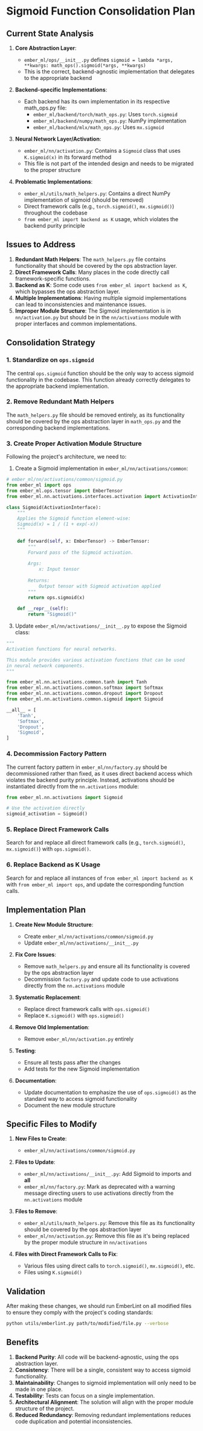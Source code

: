 # Sigmoid Function Consolidation Plan

## Current State Analysis

1. **Core Abstraction Layer**:
   - `ember_ml/ops/__init__.py` defines `sigmoid = lambda *args, **kwargs: math_ops().sigmoid(*args, **kwargs)`
   - This is the correct, backend-agnostic implementation that delegates to the appropriate backend

2. **Backend-specific Implementations**:
   - Each backend has its own implementation in its respective math_ops.py file:
     - `ember_ml/backend/torch/math_ops.py`: Uses `torch.sigmoid`
     - `ember_ml/backend/numpy/math_ops.py`: NumPy implementation
     - `ember_ml/backend/mlx/math_ops.py`: Uses `mx.sigmoid`

3. **Neural Network Layer/Activation**:
   - `ember_ml/nn/activation.py`: Contains a `Sigmoid` class that uses `K.sigmoid(x)` in its forward method
   - This file is not part of the intended design and needs to be migrated to the proper structure

4. **Problematic Implementations**:
   - `ember_ml/utils/math_helpers.py`: Contains a direct NumPy implementation of sigmoid (should be removed)
   - Direct framework calls (e.g., `torch.sigmoid()`, `mx.sigmoid()`) throughout the codebase
   - `from ember_ml import backend as K` usage, which violates the backend purity principle

## Issues to Address

1. **Redundant Math Helpers**: The `math_helpers.py` file contains functionality that should be covered by the ops abstraction layer.
2. **Direct Framework Calls**: Many places in the code directly call framework-specific functions.
3. **Backend as K**: Some code uses `from ember_ml import backend as K`, which bypasses the ops abstraction layer.
4. **Multiple Implementations**: Having multiple sigmoid implementations can lead to inconsistencies and maintenance issues.
5. **Improper Module Structure**: The Sigmoid implementation is in `nn/activation.py` but should be in the `nn/activations` module with proper interfaces and common implementations.

## Consolidation Strategy

### 1. Standardize on `ops.sigmoid`

The central `ops.sigmoid` function should be the only way to access sigmoid functionality in the codebase. This function already correctly delegates to the appropriate backend implementation.

### 2. Remove Redundant Math Helpers

The `math_helpers.py` file should be removed entirely, as its functionality should be covered by the ops abstraction layer in `math_ops.py` and the corresponding backend implementations.

### 3. Create Proper Activation Module Structure

Following the project's architecture, we need to:

1. Create a Sigmoid implementation in `ember_ml/nn/activations/common`:

```python
# ember_ml/nn/activations/common/sigmoid.py
from ember_ml import ops
from ember_ml.ops.tensor import EmberTensor
from ember_ml.nn.activations.interfaces.activation import ActivationInterface

class Sigmoid(ActivationInterface):
    """
    Applies the Sigmoid function element-wise:
    Sigmoid(x) = 1 / (1 + exp(-x))
    """
    
    def forward(self, x: EmberTensor) -> EmberTensor:
        """
        Forward pass of the Sigmoid activation.
        
        Args:
            x: Input tensor
            
        Returns:
            Output tensor with Sigmoid activation applied
        """
        return ops.sigmoid(x)
    
    def __repr__(self):
        return "Sigmoid()"
```

3. Update `ember_ml/nn/activations/__init__.py` to expose the Sigmoid class:

```python
"""
Activation functions for neural networks.

This module provides various activation functions that can be used
in neural network components.
"""

from ember_ml.nn.activations.common.tanh import Tanh
from ember_ml.nn.activations.common.softmax import Softmax
from ember_ml.nn.activations.common.dropout import Dropout
from ember_ml.nn.activations.common.sigmoid import Sigmoid

__all__ = [
    'Tanh',
    'Softmax',
    'Dropout',
    'Sigmoid',
]
```

### 4. Decommission Factory Pattern

The current factory pattern in `ember_ml/nn/factory.py` should be decommissioned rather than fixed, as it uses direct backend access which violates the backend purity principle. Instead, activations should be instantiated directly from the `nn.activations` module:

```python
from ember_ml.nn.activations import Sigmoid

# Use the activation directly
sigmoid_activation = Sigmoid()
```

### 5. Replace Direct Framework Calls

Search for and replace all direct framework calls (e.g., `torch.sigmoid()`, `mx.sigmoid()`) with `ops.sigmoid()`.

### 6. Replace Backend as K Usage

Search for and replace all instances of `from ember_ml import backend as K` with `from ember_ml import ops`, and update the corresponding function calls.

## Implementation Plan

1. **Create New Module Structure**:
   - Create `ember_ml/nn/activations/common/sigmoid.py`
   - Update `ember_ml/nn/activations/__init__.py`
2. **Fix Core Issues**:
   - Remove `math_helpers.py` and ensure all its functionality is covered by the ops abstraction layer
   - Decommission `factory.py` and update code to use activations directly from the `nn.activations` module

3. **Systematic Replacement**:
   - Replace direct framework calls with `ops.sigmoid()`
   - Replace `K.sigmoid()` with `ops.sigmoid()`

4. **Remove Old Implementation**:
   - Remove `ember_ml/nn/activation.py` entirely

5. **Testing**:
   - Ensure all tests pass after the changes
   - Add tests for the new Sigmoid implementation

6. **Documentation**:
   - Update documentation to emphasize the use of `ops.sigmoid()` as the standard way to access sigmoid functionality
   - Document the new module structure

## Specific Files to Modify

1. **New Files to Create**:
   - `ember_ml/nn/activations/common/sigmoid.py`

2. **Files to Update**:
   - `ember_ml/nn/activations/__init__.py`: Add Sigmoid to imports and __all__
   - `ember_ml/nn/factory.py`: Mark as deprecated with a warning message directing users to use activations directly from the `nn.activations` module

3. **Files to Remove**:
   - `ember_ml/utils/math_helpers.py`: Remove this file as its functionality should be covered by the ops abstraction layer
   - `ember_ml/nn/activation.py`: Remove this file as it's being replaced by the proper module structure in `nn/activations`

4. **Files with Direct Framework Calls to Fix**:
   - Various files using direct calls to `torch.sigmoid()`, `mx.sigmoid()`, etc.
   - Files using `K.sigmoid()`

## Validation

After making these changes, we should run EmberLint on all modified files to ensure they comply with the project's coding standards:

```bash
python utils/emberlint.py path/to/modified/file.py --verbose
```

## Benefits

1. **Backend Purity**: All code will be backend-agnostic, using the ops abstraction layer.
2. **Consistency**: There will be a single, consistent way to access sigmoid functionality.
3. **Maintainability**: Changes to sigmoid implementation will only need to be made in one place.
4. **Testability**: Tests can focus on a single implementation.
5. **Architectural Alignment**: The solution will align with the proper module structure of the project.
6. **Reduced Redundancy**: Removing redundant implementations reduces code duplication and potential inconsistencies.